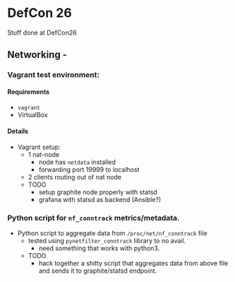 # DefCon 26
Stuff done at DefCon26

## Networking -
### Vagrant test environment:
#### Requirements
- `vagrant`
- VirtualBox

#### Details
- Vagrant setup:
  - 1 nat-node
    - node has `netdata` installed
    - forwarding port 19999 to localhost
  - 2 clients routing out of nat node
  - TODO
    - setup graphite node properly with statsd
    - grafana with statsd as backend (Ansible?)
  
### Python script for `nf_conntrack` metrics/metadata.
- Python script to aggregate data from `/proc/net/nf_conntrack` file
  - tested using `pynetfilter_conntrack` library to no avail.
    - need something that works with python3.
  - TODO
    - hack together a shitty script that aggregates data from above file and sends it to graphite/statsd endpoint.
